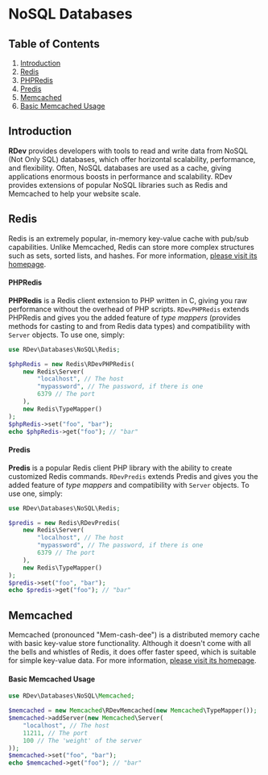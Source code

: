 # NoSQL Databases

## Table of Contents
1. [Introduction](#introduction)
2. [Redis](#redis)
  1. [PHPRedis](#phpredis)
  2. [Predis](#predis)
3. [Memcached](#memcached)
  1. [Basic Memcached Usage](#basic-memcached-usage)

<a id="introduction"></a>
## Introduction
**RDev** provides developers with tools to read and write data from NoSQL (Not Only SQL) databases, which offer horizontal scalability, performance, and flexibility.  Often, NoSQL databases are used as a cache, giving applications enormous boosts in performance and scalability.  RDev provides extensions of popular NoSQL libraries such as Redis and Memcached to help your website scale.

<a id="redis"></a>
## Redis
Redis is an extremely popular, in-memory key-value cache with pub/sub capabilities.  Unlike Memcached, Redis can store more complex structures such as sets, sorted lists, and hashes.  For more information, <a href="http://redis.io/" target="_blank">please visit its homepage</a>.

<a id="phpredis"></a>
#### PHPRedis
**PHPRedis** is a Redis client extension to PHP written in C, giving you raw performance without the overhead of PHP scripts.  `RDevPHPRedis` extends PHPRedis and gives you the added feature of *type mappers* (provides methods for casting to and from Redis data types) and compatibility with `Server` objects.  To use one, simply:
```php
use RDev\Databases\NoSQL\Redis;

$phpRedis = new Redis\RDevPHPRedis(
    new Redis\Server(
        "localhost", // The host
        "mypassword", // The password, if there is one
        6379 // The port
    ),
    new Redis\TypeMapper()
);
$phpRedis->set("foo", "bar");
echo $phpRedis->get("foo"); // "bar"
```

<a id="predis"></a>
#### Predis
**Predis** is a popular Redis client PHP library with the ability to create customized Redis commands.  `RDevPredis` extends Predis and gives you the added feature of *type mappers* and compatibility with `Server` objects.  To use one, simply:
```php
use RDev\Databases\NoSQL\Redis;

$predis = new Redis\RDevPredis(
    new Redis\Server(
        "localhost", // The host
        "mypassword", // The password, if there is one
        6379 // The port
    ),
    new Redis\TypeMapper()
);
$predis->set("foo", "bar");
echo $predis->get("foo"); // "bar"
```

<a id="memcached"></a>
## Memcached
Memcached (pronounced "Mem-cash-dee") is a distributed memory cache with basic key-value store functionality.  Although it doesn't come with all the bells and whistles of Redis, it does offer faster speed, which is suitable for simple key-value data.  For more information, <a href="http://www.memcached.org/" target="_blank">please visit its homepage</a>.

<a id="basic-memcached-usage"></a>
#### Basic Memcached Usage
```php
use RDev\Databases\NoSQL\Memcached;

$memcached = new Memcached\RDevMemcached(new Memcached\TypeMapper());
$memcached->addServer(new Memcached\Server(
    "localhost", // The host
    11211, // The port
    100 // The 'weight' of the server
));
$memcached->set("foo", "bar");
echo $memcached->get("foo"); // "bar"
```